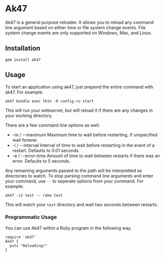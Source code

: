 # Ak47

Ak47 is a general purpose reloader. It allows you to reload any command line argument based on either time or
file system change events. File system change events are only supported on Windows, Mac, and Linux.

## Installation

    gem install ak47

## Usage

To start an application using ak47, just prepend the entire command with ak47. For example:

    ak47 bundle exec thin -R config.ru start

This will run your webserver, but will reload it if there are any changes in your working directory.

There are a few command line options as well:

  * -m / --maximum Maximum time to wait before restarting, if unspecified wait forever.
  * -i / --interval Interval of time to wait before restarting in the event of a restart. Defaults to 0.01 seconds.
  * -e / --error-time Amount of time to wait between restarts if there was an error. Defaults to 5 seconds.
  
Any remaining arguments passed to the path will be interpretted as directories to watch. To stop parsing command line arguments
and enter your command, use `--` to seperate options from your command. For example:

    ak47 -i2 test -- rake test

This will watch your `test` directory and wait two seconds between restarts.

### Programmatic Usage

You can use Ak47 within a Ruby program in the following way.

    require 'ak47'
    Ak47 {
      puts "Reloading!"
    }
